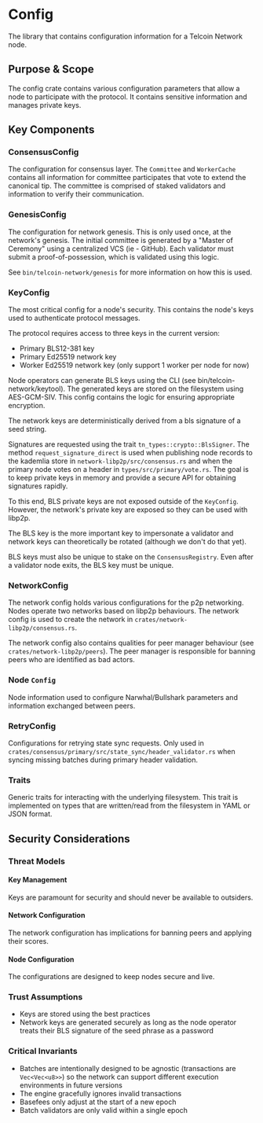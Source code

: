 # Config

The library that contains configuration information for a Telcoin Network node.

## Purpose & Scope

The config crate contains various configuration parameters that allow a node to participate with the protocol.
It contains sensitive information and manages private keys.

## Key Components

### ConsensusConfig

The configuration for consensus layer.
The `Committee` and `WorkerCache` contains all information for committee participates that vote to extend the canonical tip.
The committee is comprised of staked validators and information to verify their communication.

### GenesisConfig

The configuration for network genesis.
This is only used once, at the network's genesis.
The initial committee is generated by a "Master of Ceremony" using a centralized VCS (ie - GitHub).
Each validator must submit a proof-of-possession, which is validated using this logic.

See `bin/telcoin-network/genesis` for more information on how this is used.

### KeyConfig

The most critical config for a node's security.
This contains the node's keys used to authenticate protocol messages.

The protocol requires access to three keys in the current version:

- Primary BLS12-381 key
- Primary Ed25519 network key
- Worker Ed25519 network key (only support 1 worker per node for now)

Node operators can generate BLS keys using the CLI (see bin/telcoin-network/keytool).
The generated keys are stored on the filesystem using AES-GCM-SIV.
This config contains the logic for ensuring appropriate encryption.

The network keys are deterministically derived from a bls signature of a seed string.

Signatures are requested using the trait `tn_types::crypto::BlsSigner`.
The method `request_signature_direct` is used when publishing node records to the kademlia store in `network-libp2p/src/consensus.rs` and when the primary node votes on a header in `types/src/primary/vote.rs`.
The goal is to keep private keys in memory and provide a secure API for obtaining signatures rapidly.

To this end, BLS private keys are not exposed outside of the `KeyConfig`.
However, the network's private key are exposed so they can be used with libp2p.

The BLS key is the more important key to impersonate a validator and network keys can theoretically be rotated (although we don't do that yet).

BLS keys must also be unique to stake on the `ConsensusRegistry`.
Even after a validator node exits, the BLS key must be unique.

### NetworkConfig

The network config holds various configurations for the p2p networking.
Nodes operate two networks based on libp2p behaviours.
The network config is used to create the network in `crates/network-libp2p/consensus.rs`.

The network config also contains qualities for peer manager behaviour (see `crates/network-libp2p/peers`).
The peer manager is responsible for banning peers who are identified as bad actors.

### Node `Config`

Node information used to configure Narwhal/Bullshark parameters and information exchanged between peers.

### RetryConfig

Configurations for retrying state sync requests.
Only used in `crates/consensus/primary/src/state_sync/header_validator.rs` when syncing missing batches during primary header validation.

### Traits

Generic traits for interacting with the underlying filesystem.
This trait is implemented on types that are written/read from the filesystem in YAML or JSON format.

## Security Considerations

### Threat Models

#### Key Management

Keys are paramount for security and should never be available to outsiders.

#### Network Configuration

The network configuration has implications for banning peers and applying their scores.

#### Node Configuration

The configurations are designed to keep nodes secure and live.

### Trust Assumptions

- Keys are stored using the best practices
- Network keys are generated securely as long as the node operator treats their BLS signature of the seed phrase as a password

### Critical Invariants

- Batches are intentionally designed to be agnostic (transactions are `Vec<Vec<u8>>`) so the network can support different execution environments in future versions
- The engine gracefully ignores invalid transactions
- Basefees only adjust at the start of a new epoch
- Batch validators are only valid within a single epoch
